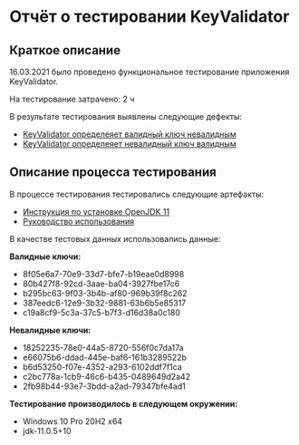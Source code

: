 # Отчёт о тестировании KeyValidator #
## Краткое описание
16.03.2021 было проведено функциональное тестирование приложения KeyValidator.

На тестирование затрачено: 2 ч

В результате тестирования выявлены следующие дефекты:

* [KeyValidator определеяет валидный ключ невалидным](https://github.com/svetlanachudesnova/KeyValidator/issues/1)
* [KeyValidator определеяет невалидный ключ валидным](https://github.com/svetlanachudesnova/KeyValidator/issues/2)
## Описание процесса тестирования
В процессе тестирования тестировались следующие артефакты:
* [Инструкция по установке OpenJDK 11](https://github.com/netology-code/javaqa-homeworks/blob/master/intro/openjdk11-manual.md)
* [Руководство использования](https://github.com/netology-code/javaqa-homeworks/blob/master/intro/user-manual.md)

В качестве тестовых данных использовались данные:

**Валидные ключи:**
* 8f05e6a7-70e9-33d7-bfe7-b19eae0d8998
* 80b427f8-92cd-3aae-ba04-3927fbe17c6
* b295bc63-9f03-3b4b-af80-969b39f8c262
* 387eedc6-12e9-3b32-9881-63b6b5e85317
* c19a8cf9-5c3a-37c5-b7f3-d16d38a0c180

**Невалидные ключи:**
* 18252235-78e0-44a5-8720-556f0c7da17a
* e66075b6-ddad-445e-baf6-161b3289522b
* b6d53250-f07e-4352-a293-6102ddf7f1ca
* c2bc778a-1cb9-46c6-b435-0489649d2a42
* 2fb98b44-93e7-3bdd-a2ad-79347bfe4ad1

**Тестирование производилось в следующем окружении:**
* Windows 10 Pro 20H2 x64
* jdk-11.0.5+10